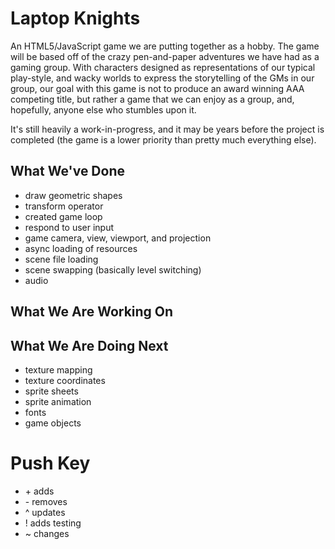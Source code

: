 # Laptop Knights
An HTML5/JavaScript game we are putting together as a hobby.
The game will be based off of the crazy pen-and-paper adventures
we have had as a gaming group. With characters designed as
representations of our typical play-style, and wacky worlds
to express the storytelling of the GMs in our group, our goal
with this game is not to produce an award winning AAA competing
title, but rather a game that we can enjoy as a group, and,
hopefully, anyone else who stumbles upon it.

It's still heavily a work-in-progress, and it may be years
before the project is completed (the game is a lower
priority than pretty much everything else).

## What We've Done
* draw geometric shapes
* transform operator
* created game loop
* respond to user input
* game camera, view, viewport, and projection
* async loading of resources
* scene file loading
* scene swapping (basically level switching)
* audio

## What We Are Working On

## What We Are Doing Next
* texture mapping
* texture coordinates
* sprite sheets
* sprite animation
* fonts
* game objects

# Push Key
* \+ adds
* \- removes
* ^ updates
* ! adds testing
* ~ changes
